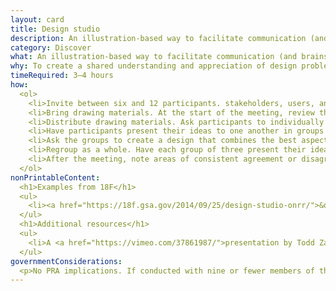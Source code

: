 ```yaml
---
layout: card
title: Design studio
description: An illustration-based way to facilitate communication (and brainstorming) between a project team and stakeholders.
category: Discover
what: An illustration-based way to facilitate communication (and brainstorming) between a project team and stakeholders.
why: To create a shared understanding and appreciation of design problems confronting the project team.
timeRequired: 3–4 hours
how:
  <ol>
    <li>Invite between six and 12 participants. stakeholders, users, and team members who need to build a shared understanding. Before the meeting, share applicable research, <a href="/decide/personas/">users personas</a> (unless users will be present), and the design prompt for the exercise.</li>
    <li>Bring drawing materials. At the start of the meeting, review the design prompt and research you shared.</li>
    <li>Distribute drawing materials. Ask participants to individually sketch concepts that address the prompt. Remind them that anyone can draw and artistic accuracy is not the goal of the exercise. 15–20 minutes.</li>
    <li>Have participants present their ideas to one another in groups of three and solicit critiques.</li>
    <li>Ask the groups to create a design that combines the best aspects of members&rsquo; individual contributions.</li>
    <li>Regroup as a whole. Have each group of three present their ideas to everyone. Discuss.</li>
    <li>After the meeting, note areas of consistent agreement or disagreement. Incorporate areas of consensus into design recommendations and areas of contention into a research plan.</li>
  </ol>
nonPrintableContent:
  <h1>Examples from 18F</h1>
  <ul>
    <li><a href="https://18f.gsa.gov/2014/09/25/design-studio-onrr/">&quot;User-centered design at 18F&colon; a design studio for natural resource revenues&quot;</a> Chris Cairns , Michelle Hertzfeld , Nick Bristow.</li>
  </ul>
  <h1>Additional resources</h1>
  <ul>
    <li>A <a href="https://vimeo.com/37861987/">presentation by Todd Zaki Warfel</a> explaining what a design studio is. Todd Zaki Warfel.</li>
  </ul>
governmentConsiderations:
  <p>No PRA implications. If conducted with nine or fewer members of the public, the PRA does not apply, 5 CFR 1320.5(c)4. If participants are employees, the PRA does not apply.</p>
---
```

